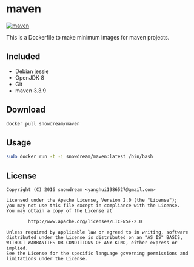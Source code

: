 # maven
[![maven](http://dockeri.co/image/snowdream/maven)](https://hub.docker.com/r/snowdream/maven/)

This is a Dockerfile to make minimum images for maven projects.

## Included
* Debian jessie
* OpenJDK 8
* Git
* maven 3.3.9


## Download
```bash
docker pull snowdream/maven
```

## Usage
```bash
sudo docker run -t -i snowdream/maven:latest /bin/bash
```

## License
```
Copyright (C) 2016 snowdream <yanghui1986527@gmail.com>

Licensed under the Apache License, Version 2.0 (the "License");
you may not use this file except in compliance with the License.
You may obtain a copy of the License at

        http://www.apache.org/licenses/LICENSE-2.0

Unless required by applicable law or agreed to in writing, software
distributed under the License is distributed on an "AS IS" BASIS,
WITHOUT WARRANTIES OR CONDITIONS OF ANY KIND, either express or implied.
See the License for the specific language governing permissions and
limitations under the License.
```
